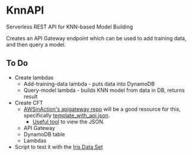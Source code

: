 # KnnAPI
Serverless REST API for KNN-based Model Building

Creates an API Gateway endpoint which can be used to add training data, and then query a model.

## To Do
* Create lambdas
  * Add-training-data lambda - puts data into DynamoDB
  * Query-model lambda - builds KNN model from data in DB, returns result
* Create CFT
  * [AWSinAction's apigateway repo](https://github.com/AWSinAction/apigateway) will be a good resource for this, specifically [template_with_api.json](https://github.com/AWSinAction/apigateway/blob/master/template_with_api.json).
    * [Useful tool](http://jsonviewer.stack.hu/) to view the JSON.
  * API Gateway
  * DynamoDB table
  * Lambdas
* Script to test it with the [Iris Data Set](https://en.wikipedia.org/wiki/Iris_flower_data_set)
